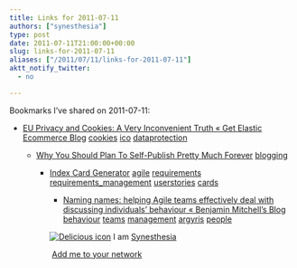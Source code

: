 ```yaml
---
title: Links for 2011-07-11
authors: ["synesthesia"]
type: post
date: 2011-07-11T21:00:00+00:00
slug: links-for-2011-07-11 
aliases: ["/2011/07/11/links-for-2011-07-11"]
aktt_notify_twitter:
  - no

---
```

Bookmarks I&#8217;ve shared on 2011-07-11:

  * [EU Privacy and Cookies: A Very Inconvenient Truth &laquo; Get Elastic Ecommerce Blog][1] 
    [cookies][2] [ico][3] [dataprotection][4] </li> 
    
      * [Why You Should Plan To Self-Publish Pretty Much Forever][5] 
        [blogging][6] </li> 
        
          * [Index Card Generator][7] 
            [agile][8] [requirements][9] [requirements_management][10] [userstories][11] [cards][12] </li> 
            
              * [Naming names: helping Agile teams effectively deal with discussing individuals&rsquo; behaviour &laquo; Benjamin Mitchell&#8217;s Blog][13] 
                [behaviour][14] [teams][15] [management][16] [argyris][17] [people][18] </li> </ul> 
                
                <p class="deliciouslink">
                  <a href="https://del.icio.us/synesthesia" title="See all my bookmarks on del.icio.us"><img src="https://www.synesthesia.co.uk/images/deliciousicon.jpg" alt="Delicious icon" /></a>&nbsp;I am <a href="https://del.icio.us/synesthesia" title="See all my bookmarks on del.icio.us">Synesthesia</a>
                </p>
                
                <p class="deliciouslink">
                  <a href="https://del.icio.us/network?add=synesthesia" title="Add me to your del.icio.us network"><img src="https://www.synesthesia.co.uk/images/add.gif" alt="" /></a>&nbsp;<a href="https://del.icio.us/network?add=synesthesia" title="Add me to your del.icio.us network">Add me to your network</a>
                </p>

 [1]: https://www.getelastic.com/eu-privacy-and-cookies/?utm_source=rickmans.me
 [2]: https://www.delicious.com/synesthesia/cookies
 [3]: https://www.delicious.com/synesthesia/ico
 [4]: https://www.delicious.com/synesthesia/dataprotection
 [5]: https://thefuturebuzz.com/2011/07/11/self-publishing-is-timeless/?utm_source=feedburner
 [6]: https://www.delicious.com/synesthesia/blogging
 [7]: https://blogg.idg.se/agile/2011/06/27/visa-vad-du-gor-eller-dude-wheres-my-index-cards
 [8]: https://www.delicious.com/synesthesia/agile
 [9]: https://www.delicious.com/synesthesia/requirements
 [10]: https://www.delicious.com/synesthesia/requirements_management
 [11]: https://www.delicious.com/synesthesia/userstories
 [12]: https://www.delicious.com/synesthesia/cards
 [13]: https://blog.benjaminm.net/2011/07/11/naming-names-helping-agile-teams-effectively-deal-with-discussing-individuals-behaviour
 [14]: https://www.delicious.com/synesthesia/behaviour
 [15]: https://www.delicious.com/synesthesia/teams
 [16]: https://www.delicious.com/synesthesia/management
 [17]: https://www.delicious.com/synesthesia/argyris
 [18]: https://www.delicious.com/synesthesia/people